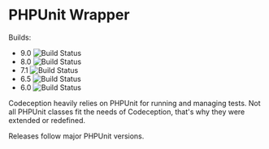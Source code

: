 # PHPUnit Wrapper

Builds:
* 9.0 ![Build Status](https://github.com/Codeception/phpunit-wrapper/workflows/CI/badge.svg?branch=9.0)
* 8.0 ![Build Status](https://github.com/Codeception/phpunit-wrapper/workflows/CI/badge.svg?branch=8.0)
* 7.1 ![Build Status](https://github.com/Codeception/phpunit-wrapper/workflows/CI/badge.svg?branch=7.1)
* 6.5 ![Build Status](https://github.com/Codeception/phpunit-wrapper/workflows/CI/badge.svg?branch=6.5)
* 6.0 ![Build Status](https://github.com/Codeception/phpunit-wrapper/workflows/CI/badge.svg?branch=6.0)


Codeception heavily relies on PHPUnit for running and managing tests.
Not all PHPUnit classes fit the needs of Codeception, that's why they were extended or redefined.

Releases follow major PHPUnit versions. 
